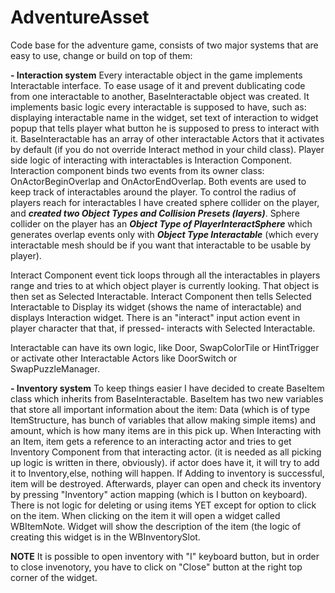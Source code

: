 # AdventureAsset
Code base for the adventure game, consists of two major systems that are easy to use, change or build on top of them:

**- Interaction system**
Every interactable object in the game implements Interactable interface. To ease usage of it and prevent dublicating code from one interactable to another, BaseInteractable object was created. It implements basic logic every interactable is supposed to have, such as: displaying interactable name in the widget, set text of interaction to widget popup that tells player what button he is supposed to press to interact with it. BaseInteractable has an array of other interactable Actors that it activates by default (if you do not override Interact method in your child class). Player side logic of interacting with interactables is Interaction Component. Interaction component binds two events from its owner class: OnActorBeginOverlap and OnActorEndOverlap. Both events are used to keep track of interactables around the player. To control the radius of players reach for interactables I have created sphere collider on the player, and ***created two Object Types and Collision Presets (layers)***. Sphere collider on the player has an ***Object Type of PlayerInteractSphere*** which generates overlap events only with ***Object Type Interactable*** (which every interactable mesh should be if you want that interactable to be usable by player).

Interact Component event tick loops through all the interactables in players range and tries to at which object player is currently looking. That object is then set as Selected Interactable. Interact Component then tells Selected Interactable to Display its widget (shows the name of interactable) and displays Interaction widget. There is an "interact" input action event in player character that that, if pressed- interacts with Selected Interactable.

Interactable can have its own logic, like Door, SwapColorTile or HintTrigger or activate other Interactable Actors like DoorSwitch or SwapPuzzleManager.

**- Inventory system** 
To keep things easier I have decided to create BaseItem class which inherits from BaseInteractable. BaseItem has two new variables that store all important information about the item: Data (which is of type ItemStructure, has bunch of variables that allow making simple items) and amount, which is how many items are in this pick up. When Interacting with an Item, item gets a reference to an interacting actor and tries to get Inventory Component from that interacting actor. (it is needed as all picking up logic is written in there, obviously). if actor does have it, it will try to add it to Inventory,else, nothing will happen. If Adding to inventory is successful, item will be destroyed. Afterwards, player can open and check its inventory by pressing "Inventory" action mapping (which is I button on keyboard). There is not logic for deleting or using items YET except for option to click on the item. When clicking on the item it will open a widget called WBItemNote. Widget will show the description of the item (the logic of creating this widget is in the WBInventorySlot. 

**NOTE** It is possible to open inventory with "I" keyboard button, but in order to close invenotory, you have to click on "Close" button at the right top corner of the widget.
